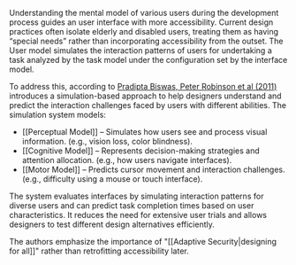 Understanding the mental model of various users during the development process guides an user interface with more accessibility. Current design practices often isolate elderly and disabled users, treating them as having “special needs” rather than incorporating accessibility from the outset. The User model simulates the interaction patterns of users for undertaking a task analyzed by the task model under the configuration set by the interface model.

To address this, according to [Pradipta Biswas, Peter Robinson et al (2011)](https://doi.org/10.1080/10447318.2011.565718) introduces a simulation-based approach to help designers understand and predict the interaction challenges faced by users with different abilities. The simulation system models:

- [[Perceptual Model]] – Simulates how users see and process visual information. (e.g., vision loss, color blindness).
- [[Cognitive Model]] – Represents decision-making strategies and attention allocation. (e.g., how users navigate interfaces).
- [[Motor Model]] – Predicts cursor movement and interaction challenges. (e.g., difficulty using a mouse or touch interface).  

The system evaluates interfaces by simulating interaction patterns for diverse users and can predict task completion times based on user characteristics. It reduces the need for extensive user trials and allows designers to test different design alternatives efficiently.

The authors emphasize the importance of "[[Adaptive Security|designing for all]]" rather than retrofitting accessibility later.